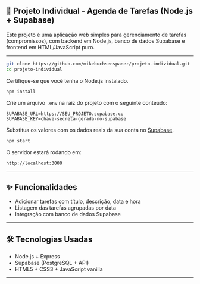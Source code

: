 ## 📝 Projeto Individual - Agenda de Tarefas (Node.js + Supabase)

Este projeto é uma aplicação web simples para gerenciamento de tarefas (compromissos), com backend em Node.js, banco de dados Supabase e frontend em HTML/JavaScript puro.

---





```bash
git clone https://github.com/mikebuchsenspaner/projeto-individual.git
cd projeto-individual
```



Certifique-se que você tenha o Node.js instalado.

```bash
npm install
```


Crie um arquivo `.env` na raiz do projeto com o seguinte conteúdo:

```env
SUPABASE_URL=https://SEU_PROJETO.supabase.co
SUPABASE_KEY=chave-secreta-gerada-no-supabase
```

Substitua os valores com os dados reais da sua conta no [Supabase](https://supabase.com/).



```bash
npm start
```

O servidor estará rodando em:

```
http://localhost:3000
```


---

## ✨ Funcionalidades

* Adicionar tarefas com título, descrição, data e hora
* Listagem das tarefas agrupadas por data
* Integração com banco de dados Supabase

---

## 🛠 Tecnologias Usadas

* Node.js + Express
* Supabase (PostgreSQL + API)
* HTML5 + CSS3 + JavaScript vanilla

---




